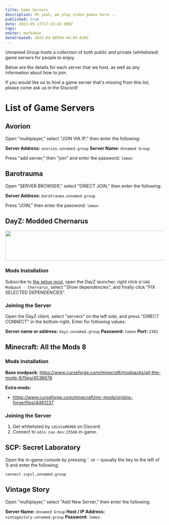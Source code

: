 ```yaml
---
title: Game Servers
description: Oh yeah, we play video games here...
published: true
date: 2023-05-17T17:25:42.090Z
tags: 
editor: markdown
dateCreated: 2023-04-08T04:44:05.620Z
---
```


Unnamed Group hosts a collection of both public and private (whitelisted) game servers for people to enjoy.

Below are the details for each server that we host, as well as any information about how to join.

If you would like us to host a game server that's missing from this list, please come ask us in the Discord!

# List of Game Servers

## Avorion

Open "multiplayer," select "JOIN VIA IP," then enter the following:

**Server Address:** `avorion.unnamed.group`
**Server Name:** `Unnamed Group`

Press "add server," then "join" and enter the password: `lemon`

## Barotrauma

Open "SERVER BROWSER," select "DIRECT JOIN," then enter the following:

**Server Address:** `barotrauma.unnamed.group`

Press "JOIN," then enter the password: `lemon`

## DayZ: Modded Chernarus

<a href="https://www.gametracker.com/server_info/185.216.147.175:2302/" target="_blank"><img src="https://cache.gametracker.com/server_info/185.216.147.175:2302/b_560_95_1.png" border="0" width="560" height="95" alt=""/></a>

### Mods Installation

Subscribe to [the setup mod](https://steamcommunity.com/sharedfiles/filedetails/?id=2962664524), open the DayZ launcher, right click `@!UAG Modpack - Chernarus`, select "Show dependencies", and finally click "FIX SELECTED DEPENDENCIES".

### Joining the Server

Open the DayZ client, select "servers" on the left side, and press "DIRECT CONNECT" in the bottom-right. Enter for following values:

**Server name or address:** `dayz.unnamed.group`
**Password:** `lemon`
**Port:** `2302`

## Minecraft: All the Mods 8

### Mods Installation

**Base modpack:** https://www.curseforge.com/minecraft/modpacks/all-the-mods-8/files/4536678

**Extra mods:**
- https://www.curseforge.com/minecraft/mc-mods/origins-forge/files/4461237

### Joining the Server

1. Get whitelisted by `idiota#6968` on Discord.
2. Connect to `odin.zue.dev:25566` in-game.

## SCP: Secret Laboratory

Open the in-game console by pressing <kbd>`</kbd> or <kbd>~</kbd> (usually the key to the left of 1) and enter the following:

`connect scpsl.unnamed.group`

## Vintage Story

Open "multiplayer," select "Add New Server," then enter the following:

**Server Name:** `Unnamed Group`
**Host / IP Address:** `vintagestory.unnamed.group`
**Password:** `lemon`